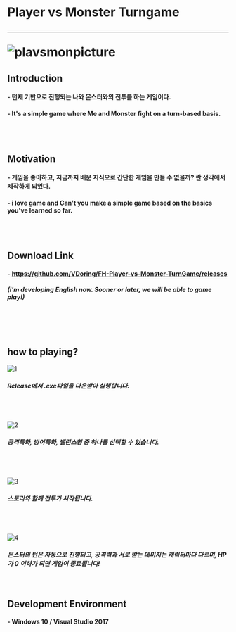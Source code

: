 # Player vs Monster Turngame <hr/> ![plavsmonpicture](https://user-images.githubusercontent.com/50266731/59259712-4351b000-8c75-11e9-9d66-d2976e18dc60.PNG)

## Introduction

#### - 턴제 기반으로 진행되는 나와 몬스터와의 전투를 하는 게임이다.
#### - It's a simple game where Me and Monster fight on a turn-based basis.

<br/><br/>

## Motivation

#### - 게임을 좋아하고, 지금까지 배운 지식으로 간단한 게임을 만들 수 없을까? 란 생각에서 제작하게 되었다.
#### - i love game and Can't you make a simple game based on the basics you've learned so far.

<br/><br/>

## Download Link
#### - https://github.com/VDoring/FH-Player-vs-Monster-TurnGame/releases
##### (I'm developing English now. Sooner or later, we will be able to game play!)

<br/><br/><br/>

## how to playing?

![1](https://user-images.githubusercontent.com/50266731/59327670-34c2d180-8d25-11e9-9bd3-00723bff0fc7.PNG)
##### Release에서 .exe파일을 다운받아 실행합니다.

<br/><br/>

![2](https://user-images.githubusercontent.com/50266731/59327831-b581cd80-8d25-11e9-9e60-a938af6a2a3b.PNG)
##### **공격특화**, **방어특화**, **밸런스형** 중 하나를 선택할 수 있습니다.

<br/><br/>

![3](https://user-images.githubusercontent.com/50266731/59327993-2fb25200-8d26-11e9-8115-29eaec7f0b32.PNG)
##### 스토리와 함께 전투가 시작됩니다.

<br/><br/>

![4](https://user-images.githubusercontent.com/50266731/59328022-4fe21100-8d26-11e9-8415-4801f4f17e9e.PNG)
##### 몬스터의 턴은 자동으로 진행되고, 공격력과 서로 받는 데미지는 캐릭터마다 다르며, HP가 0 이하가 되면 게임이 종료됩니다!

<br/>

## Development Environment
#### - Windows 10 / Visual Studio 2017
